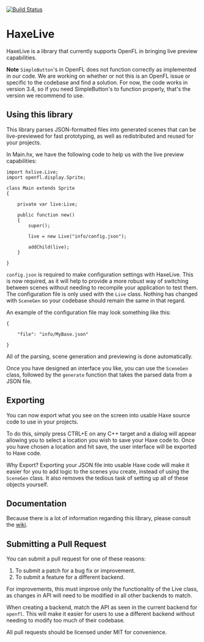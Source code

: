 [![Build Status](https://travis-ci.org/ColourID/HaxeLive.svg?branch=master)](https://travis-ci.org/ColourID/HaxeLive)

# HaxeLive
HaxeLive is a library that currently supports OpenFL in bringing live preview capabilities.

**Note** `SimpleButton`'s in OpenFL does not function correctly as implemented in our code. We are working on whether or not this is an OpenFL issue or specific to the codebase and find a solution. For now, the code works in version 3.4, so if you need SimpleButton's to function properly, that's the version we recommend to use.

## Using this library
This library parses JSON-formatted files into generated scenes that can be live-previewed for fast prototyping, as well as redistributed and reused for your projects.

In Main.hx, we have the following code to help us with the live preview capabilities:
    
    import hxlive.Live;
    import openfl.display.Sprite;

    class Main extends Sprite
    {

        private var live:Live;
        
        public function new()
        {
            super();
            
            live = new Live("info/config.json");
            
            addChild(live);
        }

    }

`config.json` is required to make configuration settings with HaxeLive. This is now required, as it will help to provide a more robust way of switching between scenes without needing to recompile your application to test them. The configuration file is only used with the `Live` class. Nothing has changed with `SceneGen` so your codebase should remain the same in that regard.

An example of the configuration file may look something like this:
    
    {
        
        "file": "info/MyBase.json"
        
    }

All of the parsing, scene generation and previewing is done automatically.

Once you have designed an interface you like, you can use the `SceneGen` class, followed by the `generate` function that takes the parsed data from a JSON file.

## Exporting
You can now export what you see on the screen into usable Haxe source code to use in your projects.

To do this, simply press CTRL+E on any C++ target and a dialog will appear allowing you to select a location you wish to save your Haxe code to. Once you have chosen a location and hit save, the user interface will be exported to Haxe code.

Why Export? Exporting your JSON file into usable Haxe code will make it easier for you to add logic to the scenes you create, instead of using the `SceneGen` class. It also removes the tedious task of setting up all of these objects yourself.

## Documentation
Because there is a lot of information regarding this library, please consult the [wiki](https://github.com/ColourID/HaxeLive/wiki).

## Submitting a Pull Request
You can submit a pull request for one of these reasons:
    
 1. To submit a patch for a bug fix or improvement.
 2. To submit a feature for a different backend.

For improvements, this must improve only the functionality of the Live class, as changes in API will need to be modified in all other backends to match.

When creating a backend, match the API as seen in the current backend for `openfl`. This will make it easier for users to use a different backend without needing to modify too much of their codebase.

All pull requests should be licensed under MIT for convenience.

